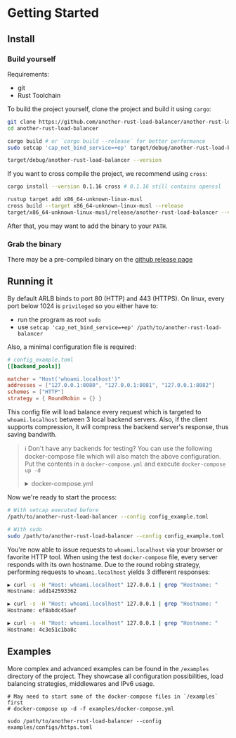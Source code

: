 # Getting Started

## Install

### Build yourself

Requirements:

- git
- Rust Toolchain

To build the project yourself, clone the project and build it using `cargo`:

```sh
git clone https://github.com/another-rust-load-balancer/another-rust-load-balancer.git
cd another-rust-load-balancer

cargo build # or `cargo build --release` for better performance
sudo setcap 'cap_net_bind_service=+ep' target/debug/another-rust-load-balancer # Allow to bind to port 80/443 without root

target/debug/another-rust-load-balancer --version
```

If you want to cross compile the project, we recommend using `cross`:

```sh
cargo install --version 0.1.16 cross # 0.1.16 still contains openssl

rustup target add x86_64-unknown-linux-musl
cross build --target x86_64-unknown-linux-musl --release
target/x86_64-unknown-linux-musl/release/another-rust-load-balancer --version
```

After that, you may want to add the binary to your `PATH`.

### Grab the binary

There may be a pre-compiled binary on the [github release page](https://github.com/another-rust-load-balancer/another-rust-load-balancer/releases)

## Running it

By default ARLB binds to port 80 (HTTP) and 443 (HTTPS). On linux, every port below 1024 is `privileged` so you either have to:

- run the program as root `sudo`
- use `setcap 'cap_net_bind_service=+ep' /path/to/another-rust-load-balancer`

Also, a minimal configuration file is required:

```toml
# config_example.toml
[[backend_pools]]

matcher = "Host('whoami.localhost')"
addresses = ["127.0.0.1:8080", "127.0.0.1:8081", "127.0.0.1:8082"]
schemes = ["HTTP"]
strategy = { RoundRobin = {} }
```

This config file will load balance every request which is targeted to `whoami.localhost` between 3 local backend servers. Also, if the client supports compression, it will compress the backend server's response, thus saving bandwith.

> ℹ Don't have any backends for testing? You can use the following docker-compose file which will also match the above configuration. Put the contents in a `docker-compose.yml` and execute `docker-compose up -d`
>
> <details>
> <summary>docker-compose.yml</summary>
> <br>
>
> ```yml
> version: "3.7" # optional since v1.27.0
> services:
>   whoami01:
>     image: containous/whoami
>     ports:
>       - 8080:80
>   whoami02:
>     image: containous/whoami
>     ports:
>       - 8081:80
>   whoami03:
>     image: containous/whoami
>     ports:
>       - 8082:80
> ```
>
> </details>

Now we're ready to start the process:

```sh
# With setcap executed before
/path/to/another-rust-load-balancer --config config_example.toml

# With sudo
sudo /path/to/another-rust-load-balancer --config config_example.toml
```

You're now able to issue requests to `whoami.localhost` via your browser or favorite HTTP tool. When using the test `docker-compose` file, every server responds with its own hostname. Due to the round robing strategy, performing requests to `whoami.localhost` yields 3 different responses:

```sh
▶ curl -s -H "Host: whoami.localhost" 127.0.0.1 | grep "Hostname: "
Hostname: add142593362

▶ curl -s -H "Host: whoami.localhost" 127.0.0.1 | grep "Hostname: "
Hostname: ef8abdc45aef

▶ curl -s -H "Host: whoami.localhost" 127.0.0.1 | grep "Hostname: "
Hostname: 4c3e51c1ba8c
```

## Examples

More complex and advanced examples can be found in the `/examples` directory of the project. They showcase all configuration possibilities, load balancing strategies, middlewares and IPv6 usage.

```
# May need to start some of the docker-compose files in `/examples` first
# docker-compose up -d -f examples/docker-compose.yml

sudo /path/to/another-rust-load-balancer --config examples/configs/https.toml
```
